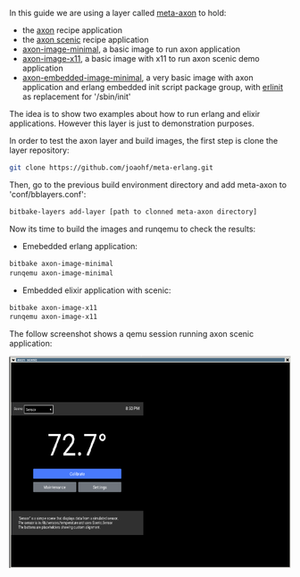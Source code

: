 In this guide we are using a layer called [meta-axon](https://github.com/joaohf/meta-axon) to hold:

- the [axon](https://github.com/joaohf/meta-axon/blob/master/recipes-extended/axon/axon_git.bb) recipe application
- the [axon scenic](https://github.com/joaohf/meta-axon/blob/master/recipes-extended/axon/axon-scenic_git.bb) recipe application
- [axon-image-minimal](https://github.com/joaohf/meta-axon/blob/master/recipes-extended/image/axon-image-minimal.bb), a basic image to run axon application
- [axon-image-x11](https://github.com/joaohf/meta-axon/blob/master/recipes-graphics/images/axon-image-x11.bb), a basic image with x11 to run axon scenic demo application
- [axon-embedded-image-minimal](https://github.com/joaohf/meta-axon/blob/master/recipes-extended/image/axon-embedded-image-minimal.bb), a very basic image with axon application and erlang embedded init script package group, with [erlinit](https://github.com/nerves-project/erlinit) as replacement for '/sbin/init'

The idea is to show two examples about how to run erlang and elixir applications. However this layer is just to demonstration purposes.

In order to test the axon layer and build images, the first step is clone the layer repository:

```bash
git clone https://github.com/joaohf/meta-erlang.git
```

Then, go to the previous build environment directory and add meta-axon to 'conf/bblayers.conf':

```bash
bitbake-layers add-layer [path to clonned meta-axon directory]
```

Now its time to build the images and runqemu to check the results:

 * Emebedded erlang application:
```bash
bitbake axon-image-minimal
runqemu axon-image-minimal
```
 * Embedded elixir application with scenic:
```bash
bitbake axon-image-x11
runqemu axon-image-x11
```

The follow screenshot shows a qemu session running axon scenic application:

![scenic inside qemu](_media/axon_scenic_qemu.png)


